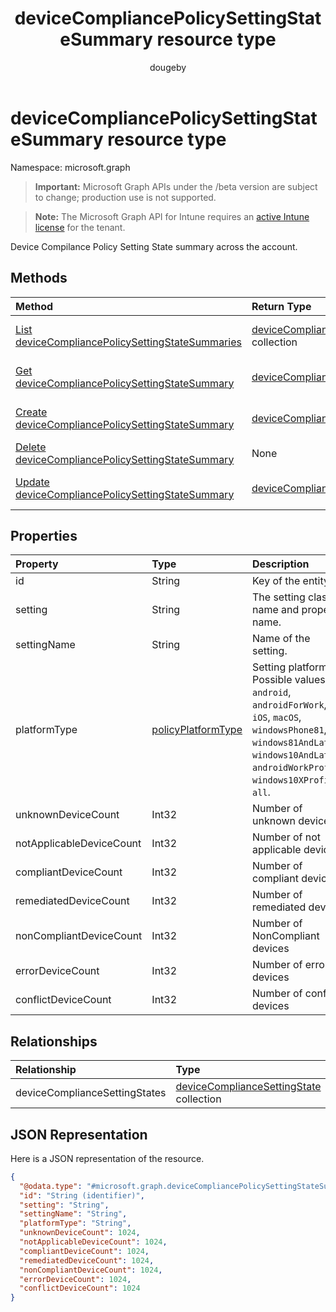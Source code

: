 ﻿---
title: "deviceCompliancePolicySettingStateSummary resource type"
description: "Device Compilance Policy Setting State summary across the account."
author: "dougeby"
localization_priority: Normal
ms.prod: "intune"
doc_type: resourcePageType
---

# deviceCompliancePolicySettingStateSummary resource type

Namespace: microsoft.graph

> **Important:** Microsoft Graph APIs under the /beta version are subject to change; production use is not supported.

> **Note:** The Microsoft Graph API for Intune requires an [active Intune license](https://go.microsoft.com/fwlink/?linkid=839381) for the tenant.

Device Compilance Policy Setting State summary across the account.

## Methods

| Method                                                                                                                             | Return Type                                                                                                                           | Description                                                                                                                                                                  |
| :--------------------------------------------------------------------------------------------------------------------------------- | :------------------------------------------------------------------------------------------------------------------------------------ | :--------------------------------------------------------------------------------------------------------------------------------------------------------------------------- |
| [List deviceCompliancePolicySettingStateSummaries](../api/intune-deviceconfig-devicecompliancepolicysettingstatesummary-list.md)   | [deviceCompliancePolicySettingStateSummary](../resources/intune-deviceconfig-devicecompliancepolicysettingstatesummary.md) collection | List properties and relationships of the [deviceCompliancePolicySettingStateSummary](../resources/intune-deviceconfig-devicecompliancepolicysettingstatesummary.md) objects. |
| [Get deviceCompliancePolicySettingStateSummary](../api/intune-deviceconfig-devicecompliancepolicysettingstatesummary-get.md)       | [deviceCompliancePolicySettingStateSummary](../resources/intune-deviceconfig-devicecompliancepolicysettingstatesummary.md)            | Read properties and relationships of the [deviceCompliancePolicySettingStateSummary](../resources/intune-deviceconfig-devicecompliancepolicysettingstatesummary.md) object.  |
| [Create deviceCompliancePolicySettingStateSummary](../api/intune-deviceconfig-devicecompliancepolicysettingstatesummary-create.md) | [deviceCompliancePolicySettingStateSummary](../resources/intune-deviceconfig-devicecompliancepolicysettingstatesummary.md)            | Create a new [deviceCompliancePolicySettingStateSummary](../resources/intune-deviceconfig-devicecompliancepolicysettingstatesummary.md) object.                              |
| [Delete deviceCompliancePolicySettingStateSummary](../api/intune-deviceconfig-devicecompliancepolicysettingstatesummary-delete.md) | None                                                                                                                                  | Deletes a [deviceCompliancePolicySettingStateSummary](../resources/intune-deviceconfig-devicecompliancepolicysettingstatesummary.md).                                        |
| [Update deviceCompliancePolicySettingStateSummary](../api/intune-deviceconfig-devicecompliancepolicysettingstatesummary-update.md) | [deviceCompliancePolicySettingStateSummary](../resources/intune-deviceconfig-devicecompliancepolicysettingstatesummary.md)            | Update the properties of a [deviceCompliancePolicySettingStateSummary](../resources/intune-deviceconfig-devicecompliancepolicysettingstatesummary.md) object.                |

## Properties

| Property                 | Type                                                                   | Description                                                                                                                                                                                       |
| :----------------------- | :--------------------------------------------------------------------- | :------------------------------------------------------------------------------------------------------------------------------------------------------------------------------------------------ |
| id                       | String                                                                 | Key of the entity.                                                                                                                                                                                |
| setting                  | String                                                                 | The setting class name and property name.                                                                                                                                                         |
| settingName              | String                                                                 | Name of the setting.                                                                                                                                                                              |
| platformType             | [policyPlatformType](../resources/intune-shared-policyplatformtype.md) | Setting platform. Possible values are: `android`, `androidForWork`, `iOS`, `macOS`, `windowsPhone81`, `windows81AndLater`, `windows10AndLater`, `androidWorkProfile`, `windows10XProfile`, `all`. |
| unknownDeviceCount       | Int32                                                                  | Number of unknown devices                                                                                                                                                                         |
| notApplicableDeviceCount | Int32                                                                  | Number of not applicable devices                                                                                                                                                                  |
| compliantDeviceCount     | Int32                                                                  | Number of compliant devices                                                                                                                                                                       |
| remediatedDeviceCount    | Int32                                                                  | Number of remediated devices                                                                                                                                                                      |
| nonCompliantDeviceCount  | Int32                                                                  | Number of NonCompliant devices                                                                                                                                                                    |
| errorDeviceCount         | Int32                                                                  | Number of error devices                                                                                                                                                                           |
| conflictDeviceCount      | Int32                                                                  | Number of conflict devices                                                                                                                                                                        |

## Relationships

| Relationship                  | Type                                                                                                        | Description        |
| :---------------------------- | :---------------------------------------------------------------------------------------------------------- | :----------------- |
| deviceComplianceSettingStates | [deviceComplianceSettingState](../resources/intune-deviceconfig-devicecompliancesettingstate.md) collection | Not yet documented |

## JSON Representation

Here is a JSON representation of the resource.

<!-- {
  "blockType": "resource",
  "keyProperty": "id",
  "@odata.type": "microsoft.graph.deviceCompliancePolicySettingStateSummary"
}
-->

```json
{
  "@odata.type": "#microsoft.graph.deviceCompliancePolicySettingStateSummary",
  "id": "String (identifier)",
  "setting": "String",
  "settingName": "String",
  "platformType": "String",
  "unknownDeviceCount": 1024,
  "notApplicableDeviceCount": 1024,
  "compliantDeviceCount": 1024,
  "remediatedDeviceCount": 1024,
  "nonCompliantDeviceCount": 1024,
  "errorDeviceCount": 1024,
  "conflictDeviceCount": 1024
}
```
